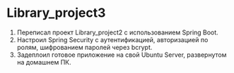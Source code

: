 # Library_project3

1) Переписал проект Library_project2 с использованием Spring Boot.
2) Настроил Spring Security c аутентификацией, авторизацией по ролям, шифрованием паролей через bcrypt.
3) Задеплоил готовое приложение на свой Ubuntu Server, развернутом на домашнем ПК. 